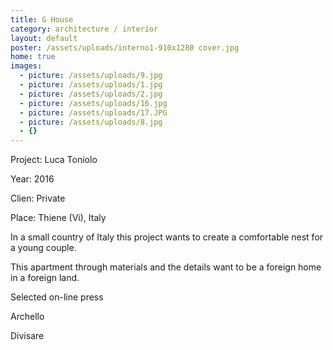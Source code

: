 ```yaml
---
title: G House
category: architecture / interior
layout: default
poster: /assets/uploads/interno1-910x1280 cover.jpg
home: true
images:
  - picture: /assets/uploads/9.jpg
  - picture: /assets/uploads/1.jpg
  - picture: /assets/uploads/2.jpg
  - picture: /assets/uploads/16.jpg
  - picture: /assets/uploads/17.JPG
  - picture: /assets/uploads/8.jpg
  - {}
---
```

Project: Luca Toniolo

Year: 2016

Clien: Private

Place: Thiene (Vi), Italy

In a small country of Italy this project wants to create a comfortable nest for a young couple.

This apartment through materials and the details want to be a foreign home in a foreign land.

Selected on-line press

Archello

Divisare
